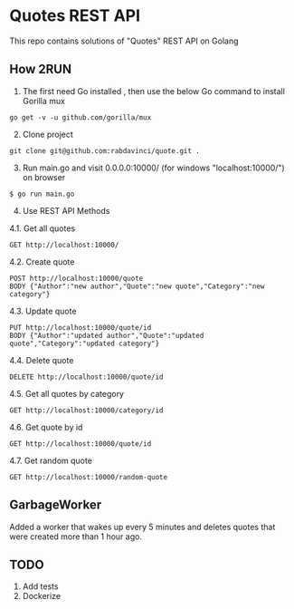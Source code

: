 # Quotes REST API
This repo contains solutions of "Quotes" REST API on Golang 
## How 2RUN
1. The first need Go installed , then use the below Go command to install Gorilla mux
```
go get -v -u github.com/gorilla/mux
```
2. Clone project 
```
git clone git@github.com:rabdavinci/quote.git .
```
3. Run main.go and visit 0.0.0.0:10000/ (for windows "localhost:10000/") on browser
```
$ go run main.go
```
4. Use REST API Methods

4.1. Get all quotes
```
GET http://localhost:10000/
```
4.2. Create quote
```
POST http://localhost:10000/quote
BODY {"Author":"new author","Quote":"new quote","Category":"new category"}
```
4.3. Update quote
```
PUT http://localhost:10000/quote/id
BODY {"Author":"updated author","Quote":"updated quote","Category":"updated category"}
```
4.4. Delete quote
```
DELETE http://localhost:10000/quote/id
```
4.5. Get all quotes by category

```
GET http://localhost:10000/category/id
```
4.6. Get quote by id
```
GET http://localhost:10000/quote/id
```
4.7. Get random quote
```
GET http://localhost:10000/random-quote
```

## GarbageWorker
Added a worker that wakes up every 5 minutes and deletes quotes that were created more than 1 hour ago.
## TODO
1. Add tests
2. Dockerize
